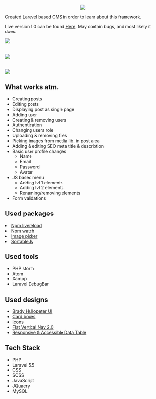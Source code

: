 <p align="center"><img src="https://laravel.com/assets/img/components/logo-laravel.svg"></p>

<p>
Created Laravel based CMS in order to learn about this framework. </p>

<p>Live version 1.0 can be found <a href="http://projekt-laravel-cms.volmarg.hekko24.pl/">Here</a>. May contain bugs, and most likely it does. </p>

<img src="https://github.com/Volmarg/Laravel-CMS/blob/master/screen_1.jpg?raw=true">
<br/><br/></br>
<img src="https://github.com/Volmarg/Laravel-CMS/blob/master/screen_2.png?raw=true">
<br/><br/></br>
<img src="https://github.com/Volmarg/Laravel-CMS/blob/master/screen_4.jpg?raw=true">

<h2>What works atm.</h2>

<ul>
<li>Creating posts</li>
<li>Editing posts</li>
<li>Displaying post as single page </li>
<li>Adding user</li>
<li>Creating & removing users</li>
<li>Authentication</li>
<li>Changing users role</li>
<li>Uploading & removing files</li>
<li>Picking images from media lib. in post area</li>
<li>Adding & editing SEO meta title & description</li>
<li>Basic user profile changes
    <ul>
        <li>Name</li>
        <li>Email</li>
        <li>Password</li>
        <li>Avatar</li>
    </ul>
</li>
<li>JS based menu
    <ul>
        <li>Adding lvl 1 elements</li>
        <li>Adding lvl 2 elements</li>
        <li>Renaming/removing elements</li>
    </ul>
</li>
<li>Form validations</li>
</ul>

<h2>Used packages</h2>
<li><a href="https://www.npmjs.com/package/livereload">Npm livereload</a> </li>
<li><a href="https://www.npmjs.com/package/npm-watch">Npm watch</a></li>
<li><a href="https://rvera.github.io/image-picker/">Image picker</a></li>
<li><a href="http://rubaxa.github.io/Sortable/">SortableJs</a></li>


<h2>Used tools</h2>
<ul>
<li>PHP storm</li>
<li>Atom</li>
<li>Xampp</li>
<li>Laravel DebugBar</li>
</ul>

<h2>Used designs</h2>
<ul>
<li><a href="https://codepen.io/bradyhullopeter/pen/mRPQQy?editors=1100#0">Brady Hullopeter UI </a></li>
<li><a href="https://codepen.io/mcraiganthony/pen/NxGxqm">Card boxes</a></li>
<li><a href="https://icons8.com/icon/set/remove/all">Icons</a></li>
<li><a href="https://codepen.io/andytran/pen/eIgoJ">Flat Vertical Nav 2.0</a></li>
<li><a href="https://codepen.io/pixelchar/pen/rfuqK">Responsive & Accessible Data Table</a></li>
</ul>

<h2>Tech Stack</h2>
<ul>
<li>PHP</li>
<li>Laravel 5.5</li>
<li>CSS</li>
<li>SCSS</li>
<li>JavaScript</li>
<li>JQuaery</li>
<li>MySQL</li>
</ul>
